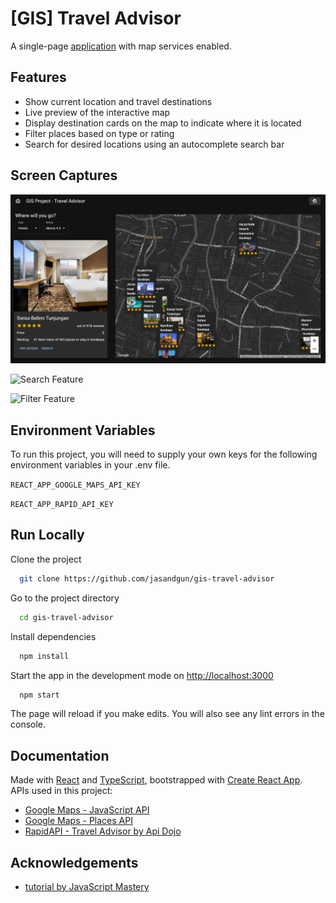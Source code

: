 # [GIS] Travel Advisor

A single-page [application](https://jag-gismap.netlify.app/) with map services enabled.


## Features

- Show current location and travel destinations
- Live preview of the interactive map 
- Display destination cards on the map to indicate where it is located 
- Filter places based on type or rating
- Search for desired locations using an autocomplete search bar


## Screen Captures

<img src="./public/assets/GIS-Travel_Advisor.png" width="680" alt="App Screenshot">

![Search Feature](./public/assets/Search.gif)

![Filter Feature](./public/assets/Filter.gif)


## Environment Variables

To run this project, you will need to supply your own keys for the following environment variables in your .env file.

`REACT_APP_GOOGLE_MAPS_API_KEY`

`REACT_APP_RAPID_API_KEY`


## Run Locally

Clone the project

```bash
  git clone https://github.com/jasandgun/gis-travel-advisor
```

Go to the project directory

```bash
  cd gis-travel-advisor
```

Install dependencies

```bash
  npm install
```

Start the app in the development mode on [http://localhost:3000](http://localhost:3000)

```bash
  npm start
```

The page will reload if you make edits. You will also see any lint errors in the console.


## Documentation
Made with [React](https://reactjs.org/) and [TypeScript](https://www.typescriptlang.org/), bootstrapped with [Create React App](https://create-react-app.dev/docs/getting-started/).\
APIs used in this project:
- [Google Maps - JavaScript API](https://developers.google.com/maps/documentation/javascript/overview)
- [Google Maps - Places API](https://developers.google.com/maps/documentation/places/web-service/overview)
- [RapidAPI - Travel Advisor by Api Dojo](https://rapidapi.com/apidojo/api/travel-advisor)


## Acknowledgements

 - [tutorial by JavaScript Mastery](https://www.youtube.com/watch?v=UKdQjQX1Pko)
